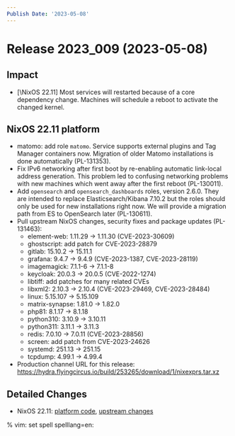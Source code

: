 ```yaml
---
Publish Date: '2023-05-08'
---
```


# Release 2023_009 (2023-05-08)

## Impact

- [\NixOS 22.11\] Most services will restarted because of a core dependency
  change. Machines will schedule a reboot to activate the changed kernel.

## NixOS 22.11 platform

- matomo: add role `matomo`. Service supports external plugins and Tag Manager
  containers now. Migration of older Matomo installations is done
  automatically (PL-131353).
- Fix IPv6 networking after first boot by re-enabling automatic link-local
  address generation. This problem led to confusing networking problems with
  new machines which went away after the first reboot (PL-130011).
- Add `opensearch` and `opensearch_dashboards` roles, version 2.6.0. They are
  intended to replace Elasticsearch/Kibana 7.10.2 but the roles should only
  be used for new installations right now. We will provide a migration path
  from ES to OpenSearch later (PL-130611).
- Pull upstream NixOS changes, security fixes and package updates (PL-131463):
  - element-web: 1.11.29 -> 1.11.30 (CVE-2023-30609)
  - ghostscript: add patch for CVE-2023-28879
  - gitlab: 15.10.2 -> 15.11.1
  - grafana: 9.4.7 -> 9.4.9 (CVE-2023-1387, CVE-2023-28119)
  - imagemagick: 7.1.1-6 -> 7.1.1-8
  - keycloak: 20.0.3 -> 20.0.5 (CVE-2022-1274)
  - libtiff: add patches for many related CVEs
  - libxml2: 2.10.3 → 2.10.4 (CVE-2023-29469, CVE-2023-28484)
  - linux: 5.15.107 -> 5.15.109
  - matrix-synapse: 1.81.0 -> 1.82.0
  - php81: 8.1.17 -> 8.1.18
  - python310: 3.10.9 -> 3.10.11
  - python311: 3.11.1 -> 3.11.3
  - redis: 7.0.10 -> 7.0.11 (CVE-2023-28856)
  - screen: add patch from CVE-2023-24626
  - systemd: 251.13 -> 251.15
  - tcpdump: 4.99.1 -> 4.99.4
- Production channel URL for this release: https://hydra.flyingcircus.io/build/253265/download/1/nixexprs.tar.xz

## Detailed Changes

- NixOS 22.11: [platform code](https://github.com/flyingcircusio/fc-nixos/compare/fc/r2023_008/22.11...b4d847221ef3ef75dd4377e9e27a224e6452c63c),
  [upstream changes](https://github.com/flyingcircusio/nixpkgs/compare/bed4ce58b2497f5af5dd8f98a43e349b2cbd57d9...962bd9e48ae9fababd62bed7e023e3aa169d982b)

% vim: set spell spelllang=en:
